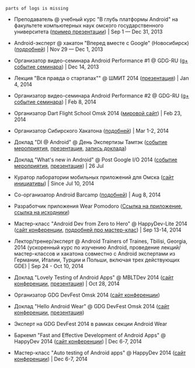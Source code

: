 `parts of logs is missing`

* Преподаватель @ учебный курс "В глубь платформы Android" на факультете компьютерных наук омского государственного университета ([пример презентации](https://speakerdeck.com/alexkorovyansky/dive-into-android-osnovy-intierfieisa-pol-zovatielia)) | Sep 1 — Dec 31, 2013
* Android-эксперт @ хакатон "Вперед вместе с Google" (Новосибирск) ([подробней](http://habrahabr.ru/company/google/blog/202672/)) | Nov 29 — Dec 1, 2013

* Организатор видео-семинара Android Performance #1 @ GDG-RU ([g+ событие семинара](https://plus.google.com/events/cpqccs0rlcrt7r0hr5to3h3q6ak)) | Dec 14, 2013

* Лекция "Вся правда о стартапах"" @ ШМИТ 2014 ([презентация](https://speakerdeck.com/alexkorovyansky/vsia-pravda-o-startapakh)) | Jan 4, 2014

* Организатор видео-семинара Android Performance #2 @ GDG-RU ([g+ событие семинара](https://plus.google.com/events/cj0706u10bkk9alvvpvouo1ier8)) | Feb 8, 2014

* Организатор Dart Flight School Omsk 2014 ([мировой сайт](https://www.dartlang.org/events/2014/flight-school/)) | Feb 23, 2014

* Организатор Сибирского Хакатона ([подобней](http://habrahabr.ru/company/google/blog/214053/)) | Mar 1-2, 2014

* Доклад "DI @ Android" @ День Экспертизы Тамтэк ([событие мероприятия](http://vk.com/thumbtack_expert_day), [презентация](https://speakerdeck.com/AlexKorovyansky/di-at-android), [запись доклада](http://youtu.be/tPs1e3dQ6FU))

* Доклад "What's new in Android" @ Post Google I/O 2014 ([событие мероприятия](https://plus.google.com/events/cbchfi6lj8cuk06vvns2csa66v4), [презентация](https://speakerdeck.com/alexkorovyansky/whats-new-in-android)) | 26 Jul

* Куратор лаборатории мобильных приложений для Омска  ([сайт инициативы](http://apps4omsk.ru)) | Since Jul 10, 2014

* Со-организатор Android Barcamp ([подобней](https://plus.google.com/events/coorccja0rmvlbho42vjnm3cu9k)) | Aug 8, 2014

* Разработчик приложения Wear Pomodoro ([Ссылка на приложение](https://play.google.com/store/apps/details?id=com.alexkorovyansky.wearpomodoro&hl=en), [ссылка на исходники](https://github.com/AlexKorovyansky/WearPomodoro))

* Мастер-класс "Android Dev from Zero to Hero" @ HappyDev-Lite 2014 ([сайт конференции](http://happydev-lite.ru), [подробней про мастер-клас](https://github.com/AlexKorovyansky/happydev-master-class)) | Sep 13-14, 2014

* Лектор/тренер/эксперт @ Android Trainers of Traines, Tbilisi, Georgia, 2014 (ускоренный курс по изучению Android, проведение лекций/мастер-классов и хакатона совместно с Android экспертами из Германии, Италии, Турции и Польши, включая трех действующих GDE) | Sep 24 - Oct 10, 2014

* Доклад "Lovely Testing of Android Apps" @ MBLTDev 2014 ([сайт конференции](http://mbltdev.ru/), [презентация](https://speakerdeck.com/alexkorovyansky/lovely-testing-of-android-apps)) | Oct 28, 2014

* Организатор GDG DevFest Omsk 2014 ([сайт конференции](http://gdg-devfest-omsk.org))

* Доклад "Hello Android Wear" @ GDG DevFest Omsk 2014 ([сайт конференции](http://gdg-devfest-omsk.org), [презентация](WIP))

* Эксперт на GDG DevFest 2014 в рамках секции Android Wear

* Баркемп "Fast and Effective Development of Android Apps" @ HappyDev 2014 ([сайт конференции](http://happydev.ru)) | Dec 6-7, 2014

* Мастер-класс "Auto testing of Android apps" @ HappyDev 2014 ([сайт конференции](http://happydev.ru)) | Dec 6-7, 2014

